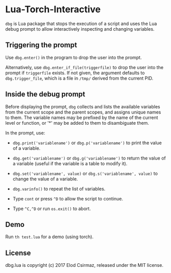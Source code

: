 # Lua-Torch-Interactive

`dbg` is Lua package that stops the execution of a script and uses the Lua debug prompt to
allow interactively inspecting and changing variables.

## Triggering the prompt

Use `dbg.enter()` in the program to drop the user into the prompt.

Alternatively, use `dbg.enter_if_file(triggerfile)` to drop the user into the prompt if
`triggerfile` exists. If not given, the argument defaults to `dbg.trigger_file`, which is a file
in `/tmp/` derived from the current PID.

## Inside the debug prompt

Before displaying the prompt, `dbg` collects and lists the available variables from the
current scope and the parent scopes, and assigns unique names to them.
The variable names may be prefixed by the name
of the current level or function, or '*' may be added to them to disambiguate them.

In the prompt, use:

- `dbg.print('variablename')` or `dbg.p('variablename')` to print the value of a variable.

- `dbg.get('variablename')` or `dbg.g('variablename')` to return the value of a variable
(useful if the variable is a table to modify it).

- `dbg.set('variablename', value)` or `dbg.s('variablename', value)` to change the value
of a variable.

- `dbg.varinfo()` to repeat the list of variables.

- Type `cont` or press `^D` to allow the script to continue.

- Type `^C,^D` or run `os.exit()` to abort.

## Demo

Run `th test.lua` for a demo (using torch).

## License

dbg.lua is copyright (c) 2017 Elod Csirmaz, released under the MIT license.
